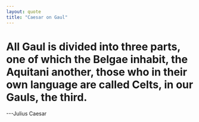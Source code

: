 ```yaml
---
layout: quote
title: "Caesar on Gaul" 
---
```


# All Gaul is divided into three parts, one of which the Belgae inhabit, the Aquitani another, those who in their own language are called Celts, in our Gauls, the third.
---Julius Caesar